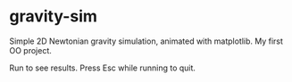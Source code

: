 # gravity-sim
Simple 2D Newtonian gravity simulation, animated with matplotlib. My first OO project.

Run to see results. Press Esc while running to quit.
